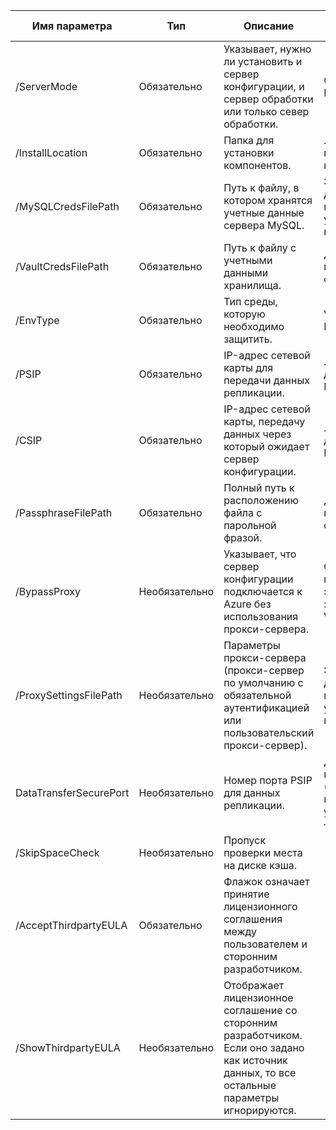 |Имя параметра| Тип | Описание| Возможные значения|
|-|-|-|-|
| /ServerMode|Обязательно|Указывает, нужно ли установить и сервер конфигурации, и сервер обработки или только север обработки.|CS<br>PS|
|/InstallLocation|Обязательно|Папка для установки компонентов.| Любая папка на компьютере.|
|/MySQLCredsFilePath|Обязательно|Путь к файлу, в котором хранятся учетные данные сервера MySQL.|Этот файл должен быть в формате, указанном ниже.|
|/VaultCredsFilePath|Обязательно|Путь к файлу с учетными данными хранилища.|Допустимый путь к файлу.|
|/EnvType|Обязательно|Тип среды, которую необходимо защитить. |VMware<br>NonVMware|
|/PSIP|Обязательно|IP-адрес сетевой карты для передачи данных репликации.| Любой допустимый IP-адрес|
|/CSIP|Обязательно|IP-адрес сетевой карты, передачу данных через который ожидает сервер конфигурации.| Любой допустимый IP-адрес|
|/PassphraseFilePath|Обязательно|Полный путь к расположению файла с парольной фразой.|Допустимый путь к файлу.|
|/BypassProxy|Необязательно|Указывает, что сервер конфигурации подключается к Azure без использования прокси-сервера.|Следует получить это значение от Venu.|
|/ProxySettingsFilePath|Необязательно|Параметры прокси-сервера (прокси-сервер по умолчанию с обязательной аутентификацией или пользовательский прокси-сервер).|Этот файл должен быть в формате, указанном ниже.|
|DataTransferSecurePort|Необязательно|Номер порта PSIP для данных репликации.| Допустимый номер порта (значение по умолчанию — 9433).|
|/SkipSpaceCheck|Необязательно|Пропуск проверки места на диске кэша.| |
|/AcceptThirdpartyEULA|Обязательно|Флажок означает принятие лицензионного соглашения между пользователем и сторонним разработчиком.| |
|/ShowThirdpartyEULA|Необязательно|Отображает лицензионное соглашение со сторонним разработчиком. Если оно задано как источник данных, то все остальные параметры игнорируются.| |
